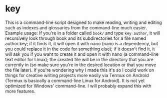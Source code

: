 # key
This is a command-line script designed to make reading, writing and editing such as indexes and glossaries from the command-line much easier. Example usage: If you're in a folder called `book/` and type `key author`, it will recursively look through book and its subdirectories for a file named author.key; if it finds it, it will open it with nano (nano is a dependency, but you could replace it in the code for something else); if it doesn't find it, it will ask you if you want to create it and open it with nano (a command-line text editor for Linux); the created file will be in the directory that you are currently in (so make sure you're in the desired location or that you move the file later). If you're wondering why I made this it's so I could work on things for creative writing projects more easily via Termux on Android (Termux is basically a command-line Linux for Android). It is not yet optimized for Windows' command-line. I will probably expand this with more features.
